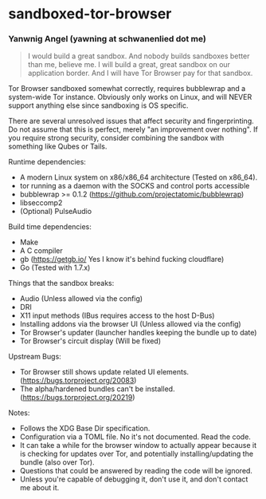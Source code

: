 # sandboxed-tor-browser
### Yanwnig Angel (yawning at schwanenlied dot me)

> I would build a great sandbox.  And nobody builds sandboxes better than me,
> believe me.  I will build a great, great sandbox on our application border.
> And I will have Tor Browser pay for that sandbox.

Tor Browser sandboxed somewhat correctly, requires bubblewrap and a system-wide
Tor instance.  Obviously only works on Linux, and will NEVER support anything
else since sandboxing is OS specific.

There are several unresolved issues that affect security and fingerprinting.
Do not assume that this is perfect, merely "an improvement over nothing".  If
you require strong security, consider combining the sandbox with something like
Qubes or Tails.

Runtime dependencies:

 * A modern Linux system on x86/x86_64 architecture (Tested on x86_64).
 * tor running as a daemon with the SOCKS and control ports accessible
 * bubblewrap >= 0.1.2 (https://github.com/projectatomic/bubblewrap)
 * libseccomp2
 * (Optional) PulseAudio

Build time dependencies:

 * Make
 * A C compiler
 * gb (https://getgb.io/ Yes I know it's behind fucking cloudflare)
 * Go (Tested with 1.7.x)

Things that the sandbox breaks:

 * Audio (Unless allowed via the config)
 * DRI
 * X11 input methods (IBus requires access to the host D-Bus)
 * Installing addons via the browser UI (Unless allowed via the config)
 * Tor Browser's updater (launcher handles keeping the bundle up to date)
 * Tor Browser's circuit display (Will be fixed)

Upstream Bugs:

 * Tor Browser still shows update related UI elements.
   (https://bugs.torproject.org/20083)
 * The alpha/hardened bundles can't be installed.
   (https://bugs.torproject.org/20219)

Notes:

 * Follows the XDG Base Dir specification.
 * Configuration via a TOML file.  No it's not documented.  Read the code.
 * It can take a while for the browser window to actually appear because it
   is checking for updates over Tor, and potentially installing/updating the
   bundle (also over Tor).
 * Questions that could be answered by reading the code will be ignored.
 * Unless you're capable of debugging it, don't use it, and don't contact me
   about it.
